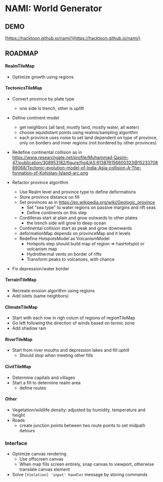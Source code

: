# NAMI: World Generator

## DEMO

[https://hacktoon.github.io/nami/](https://hacktoon.github.io/nami/)


## ROADMAP
#### RealmTileMap
- Optimize growth using regions

#### TectonicsTileMap
- Convert province by plate type
  - one side is trench, other is uplift
- Define continent model
  - get neighbors (all land, mostly land, mostly water, all water)
  - choose equidistant points using realms/sampling algorithm
  - each province uses noise to set land dependent on type of province, only on borders and inner regions (not bordered by other provinces)
- Redefine continental collision as in
  https://www.researchgate.net/profile/Muhammad-Qasim-47/publication/308953182/figure/fig4/AS:613876156600323@1523370889068/Tectonic-evolution-model-of-India-Asia-collision-A-The-formation-of-Kohistan-Island-arc.png

- Refactor province algorithm
  - Use Realm level and province type to define deformations
  - Store province distance on fill
  - Set provinces as in https://en.wikipedia.org/wiki/Geologic_province
    - Set "sea type" to water regions on passive margins and rift seas
    - Define continents on this step
  - Cordilleras start at plain and grow outwards to other plates
      - the trench side will grow to deep ocean
  - Continental collision start as peak and grow downwards
  - deformationMap depends on provinceMap and it levels
  - Redefine HotspotsModel as VolcanismModel
    - Hotspots step should build map of region => hasHotspot or volcanism map
    - Hydrothermal vents on border of rifts
    - Transform peaks to volcanoes, with chance
- Fix depression/water border

#### TerrainTileMap
- Recreate erosion algorithm using regions
- Add islets (same neighbors)

#### ClimateTileMap
- Start with each row in righ colum of regions of regionTileMap
- Go left following the direction of winds based on termic zone
- Add shadow rain

#### RiverTileMap
- Start from river mouths and depression lakes and fill uphill
  - Should stop when meeting other fills

#### CivilTileMap
- Determine capitals and villages
- Start a fill to determine realm area
  - define routes

#### Other
- Vegetation/wildlife density: adjusted by humidity, temperature and height
- Roads
  - create junction points between two route points to set midpath detours

### Interface
- Optimize canvas rendering
  - Use offscreen canvas
  - When map fills screen entirely, snap canvas to viewport,
    otherwise translate canvas element
- Solve `[Violation] 'input' handler` message by storing commands